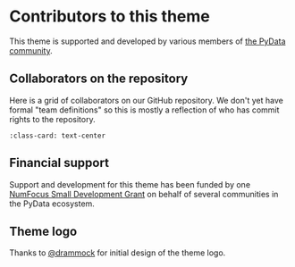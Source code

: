 # Contributors to this theme

This theme is supported and developed by various members of [the PyData community](https://pydata.org).

## Collaborators on the repository

Here is a grid of collaborators on our GitHub repository.
We don't yet have formal "team definitions" so this is mostly a reflection of who has commit rights to the repository.

```{gallery-grid} ../_static/contributors.yaml
:class-card: text-center
```

## Financial support

Support and development for this theme has been funded by one [NumFocus Small Development Grant](https://numfocus.org/programs/small-development-grants) on behalf of several communities in the PyData ecosystem.

## Theme logo

Thanks to [@drammock](https://github.com/drammock) for initial design of the theme logo.
